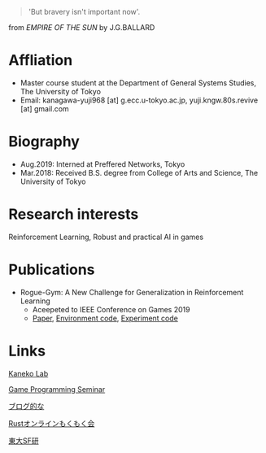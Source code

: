 > 'But bravery isn't important now'.

from *EMPIRE OF THE SUN* by J.G.BALLARD

# Affliation
- Master course student at the Department of General Systems Studies, The University of Tokyo
- Email: kanagawa-yuji968 [at] g.ecc.u-tokyo.ac.jp, yuji.kngw.80s.revive [at] gmail.com

# Biography
- Aug.2019: Interned at Preffered Networks, Tokyo
- Mar.2018: Received B.S. degree from College of Arts and Science, The University of Tokyo

# Research interests
Reinforcement Learning, Robust and practical AI in games

# Publications
- Rogue-Gym: A New Challenge for Generalization in Reinforcement Learning
  - Aceepeted to IEEE Conference on Games 2019
  - [Paper](https://arxiv.org/abs/1904.08129), [Environment code](https://github.com/kngwyu/rogue-gym), [Experiment code](https://github.com/kngwyu/rogue-gym-agents-cog19)


# Links
[Kaneko Lab](http://game.c.u-tokyo.ac.jp/)

[Game Programming Seminar](https://gps.tanaka.ecc.u-tokyo.ac.jp/)

[ブログ的な](https://kngwyu.gitlab.io/)

[Rustオンラインもくもく会](https://rust-online.connpass.com/event/)

[東大SF研](http://www.utsf.org/)
